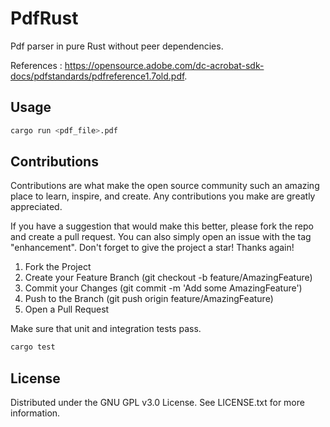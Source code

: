 # PdfRust

Pdf parser in pure Rust without peer dependencies.

References : https://opensource.adobe.com/dc-acrobat-sdk-docs/pdfstandards/pdfreference1.7old.pdf.

## Usage

```sh
cargo run <pdf_file>.pdf
```

## Contributions

Contributions are what make the open source community such an amazing place to learn, inspire, and create. Any contributions you make are greatly appreciated.

If you have a suggestion that would make this better, please fork the repo and create a pull request. You can also simply open an issue with the tag "enhancement". Don't forget to give the project a star! Thanks again!

1. Fork the Project
2. Create your Feature Branch (git checkout -b feature/AmazingFeature)
3. Commit your Changes (git commit -m 'Add some AmazingFeature')
4. Push to the Branch (git push origin feature/AmazingFeature)
5. Open a Pull Request

Make sure that unit and integration tests pass.

```sh
cargo test
```

## License

Distributed under the GNU GPL v3.0 License. See LICENSE.txt for more information.
